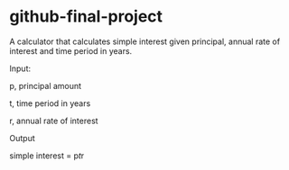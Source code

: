 # github-final-project


A calculator that calculates simple interest given principal, annual rate of interest and time period in years.


Input:

  
  p, principal amount
  
  t, time period in years
   
   r, annual rate of interest
   
Output

   simple interest = p*t*r
